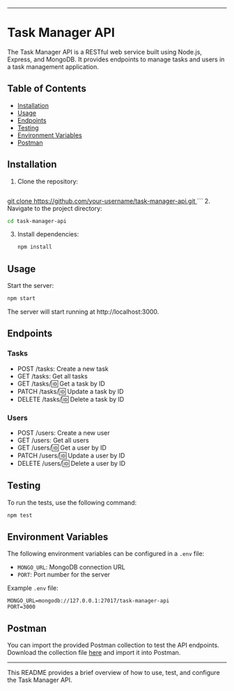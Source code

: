 
---

# Task Manager API

The Task Manager API is a RESTful web service built using Node.js, Express, and MongoDB. It provides endpoints to manage tasks and users in a task management application.

## Table of Contents
- [Installation](#installation)
- [Usage](#usage)
- [Endpoints](#endpoints)
- [Testing](#testing)
- [Environment Variables](#environment-variables)
- [Postman](#postman)

## Installation
1. Clone the repository:
   ```bash
[   git clone https://github.com/your-username/task-manager-api.git
](https://github.com/avivbs96/RESTful-API-with-JEST-tests.git)   ```
2. Navigate to the project directory:
   ```bash
   cd task-manager-api
   ```
3. Install dependencies:
   ```bash
   npm install
   ```

## Usage
Start the server:
```bash
npm start
```
The server will start running at http://localhost:3000.

## Endpoints
### Tasks
- POST /tasks: Create a new task
- GET /tasks: Get all tasks
- GET /tasks/:id: Get a task by ID
- PATCH /tasks/:id: Update a task by ID
- DELETE /tasks/:id: Delete a task by ID

### Users
- POST /users: Create a new user
- GET /users: Get all users
- GET /users/:id: Get a user by ID
- PATCH /users/:id: Update a user by ID
- DELETE /users/:id: Delete a user by ID

## Testing
To run the tests, use the following command:
```bash
npm test
```

## Environment Variables
The following environment variables can be configured in a `.env` file:
- `MONGO_URL`: MongoDB connection URL
- `PORT`: Port number for the server

Example `.env` file:
```
MONGO_URL=mongodb://127.0.0.1:27017/task-manager-api
PORT=3000
```

## Postman
You can import the provided Postman collection to test the API endpoints. Download the collection file [here](#) and import it into Postman.

--- 

This README provides a brief overview of how to use, test, and configure the Task Manager API.
